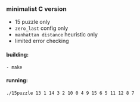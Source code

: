 ### minimalist C version
 - 15 puzzle only
 - `zero_last` config only
 - `manhattan distance` heuristic only
 - limited error checking

#### building:
	- make

#### running:
	./15puzzle 13 1 14 3 2 10 0 4 9 15 6 5 11 12 8 7
